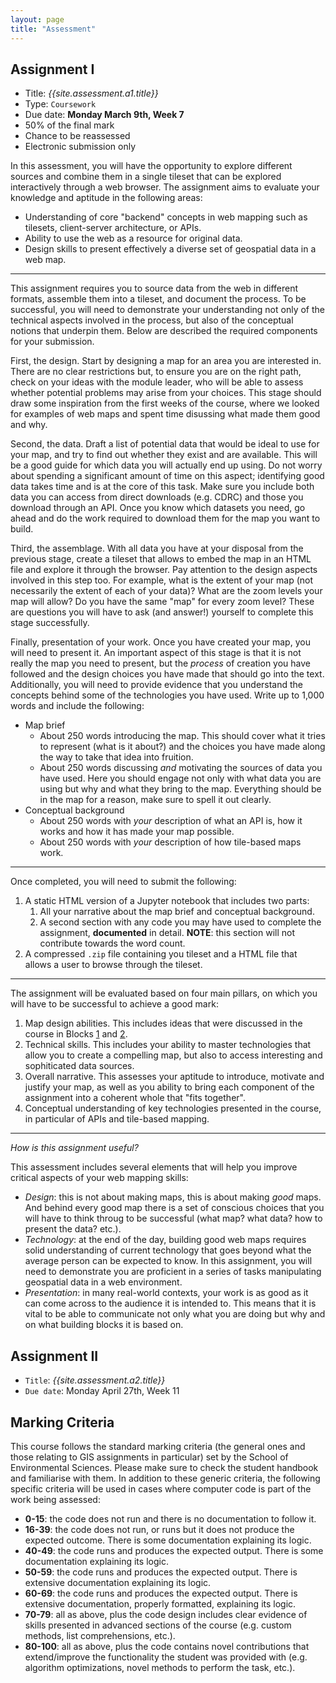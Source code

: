 ```yaml
---
layout: page
title: "Assessment"
---
```


## Assignment I <a name="assignment1"> </a>

- Title: *{{site.assessment.a1.title}}*
- Type: `Coursework`
- Due date: **Monday March 9th, Week 7**
- 50% of the final mark
- Chance to be reassessed
- Electronic submission only

In this assessment, you will have the opportunity to explore different sources
and combine them in a single tileset that can be explored interactively
through a web browser. The assignment aims to evaluate your knowledge and
aptitude in the following areas:

- Understanding of core "backend" concepts in web mapping such as tilesets,
  client-server architecture, or APIs.
- Ability to use the web as a resource for original data.
- Design skills to present effectively a diverse set of geospatial data in a
  web map.

---

This assignment requires you to source data from the web in different formats,
assemble them into a tileset, and document the process. To be successful, you
will need to demonstrate your understanding not only of the technical aspects
involved in the process, but also of the conceptual notions that underpin them.
Below are described the required components for your submission.

First, the design. Start by designing a map for an area you are
interested in. There are no clear restrictions but, to ensure you are on the
right path, check on your ideas with the module leader, who will be able to
assess whether potential problems may arise from your choices. This stage
should draw some inspiration from the first weeks of the course, where we
looked for examples of web maps and spent time disussing what made them good
and why.

Second, the data. Draft a list of potential data that would be ideal to use for
your map, and try to find out whether they exist and are available. This will
be a good guide for which data you will actually end up using. Do not worry
about spending a significant amount of time on this aspect; identifying good
data takes time and is at the core of this task. Make sure you include both data
you can access from direct downloads (e.g. CDRC) and those you download
through an API. Once you know which datasets you need, go ahead and do the
work required to download them for the map you want to build.

Third, the assemblage. With all data you have at your disposal from the
previous stage, create a tileset that allows to embed the map in an HTML file
and explore it through the browser. Pay attention to the design aspects
involved in this step too. For example, what is the extent of your map (not
necessarily the extent of each of your data)? What are the zoom levels your
map will allow? Do you have the same "map" for every zoom level? These are
questions you will have to ask (and answer!) yourself to complete this stage
successfully.

Finally, presentation of your work. Once you have created your map, you will
need to present it. An important aspect of this stage is that it is not really
the map you need to present, but the _process_ of creation you have followed
and the design choices you have made that should go into the text. Additionally,
you will need to provide evidence that you understand the concepts behind some
of the technologies you have used. Write up to 1,000 words and include the
following:

- Map brief
    - About 250 words introducing the map. This should cover what it tries to
      represent (what is it about?) and the choices you have made along the way to
      take that idea into fruition.
    - About 250 words discussing _and_ motivating the sources of data you have used.
      Here you should engage not only with what data you are using but why and
      what they bring to the map. Everything should be in the map for a
      reason, make sure to spell it out clearly.
- Conceptual background
    - About 250 words with _your_ description of what an API is, how it works
      and how it has made your map possible.
    - About 250 words with _your_ description of how tile-based maps work.

---

Once completed, you will need to submit the following:

1. A static HTML version of a Jupyter notebook that includes two parts:
    1. All your narrative about the map brief and conceptual background.
    2. A second section with any code you may have used to complete the
       assignment, **documented** in detail. **NOTE**: this section will not
       contribute towards the word count.
2. A compressed `.zip` file containing you tileset and a HTML file that allows
   a user to browse through the tileset.


---

The assignment will be evaluated based on four main pillars, on which you will
have to be successful to achieve a good mark:

1. Map design abilities. This includes ideas that were discussed in the course
   in Blocks [1](../blocks/b01) and [2](../blocks/b02).
2. Technical skills. This includes your ability to master technologies that
   allow you to create a compelling map, but also to access interesting
   and sophiticated data sources.
3. Overall narrative. This assesses your aptitude to introduce, motivate and 
   justify your map, as well as you ability to bring each component of the
   assignment into a coherent whole that "fits together".
4. Conceptual understanding of key technologies presented in the course, in
   particular of APIs and tile-based mapping.

---

*How is this assignment useful?*

This assessment includes several elements that will help you improve critical
aspects of your web mapping skills:

- _Design_: this is not about making maps, this is about making _good_ maps.
  And behind every good map there is a set of conscious choices that you will
  have to think throug to be successful (what map? what data? how to present
  the data? etc.).
- _Technology_: at the end of the day, building good web maps requires solid
  understanding of current technology that goes beyond what the average person
  can be expected to know. In this assignment, you will need to demonstrate
  you are proficient in a series of tasks manipulating geospatial data in a
  web environment.
- _Presentation_: in many real-world contexts, your work is as good as it can
  come across to the audience it is intended to. This means that it is vital
  to be able to communicate not only what you are doing but why and on what
  building blocks it is based on.

## Assignment II <a name="assignment2"> </a>

- `Title`: *{{site.assessment.a2.title}}*
- `Due date`: Monday April 27th, Week 11

## Marking Criteria


This course follows the standard marking criteria (the general ones and those relating to GIS assignments in particular) set by the School of Environmental Sciences. Please make sure to check the student handbook and familiarise with them. In addition to these generic criteria, the following specific criteria will be used in cases where computer code is part of the work being assessed:

* **0-15**: the code does not run and there is no documentation to follow it.
* **16-39**: the code does not run, or runs but it does not produce the expected outcome. There is some documentation explaining its logic.
* **40-49**: the code runs and produces the expected output.  There is some documentation explaining its logic.
* **50-59**: the code runs and produces the expected output. There is extensive documentation explaining its logic.
* **60-69**: the code runs and produces the expected output. There is extensive documentation, properly formatted, explaining its logic.
* **70-79**: all as above, plus the code design includes clear evidence of skills presented in advanced sections of the course (e.g. custom methods, list comprehensions, etc.).
* **80-100**: all as above, plus the code contains novel contributions that extend/improve the functionality the student was provided with (e.g. algorithm optimizations, novel methods to perform the task, etc.).
